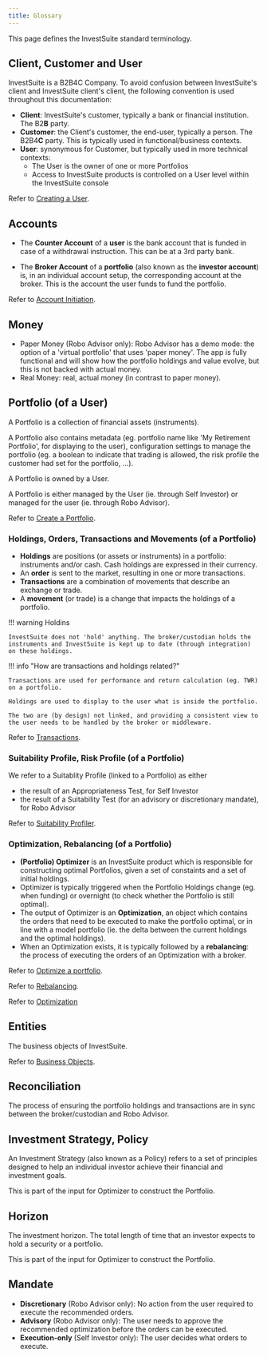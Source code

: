 ```yaml
---
title: Glossary
---
```


This page defines the InvestSuite standard terminology.

## Client, Customer and User
InvestSuite is a B2B4C Company. To avoid confusion between InvestSuite's client and InvestSuite client's client, the following convention is used throughout this documentation:

- **Client**: InvestSuite's customer, typically a bank or financial institution. The B2**B** party.
- **Customer**: the Client's customer, the end-user, typically a person. The B2B4**C** party. This is typically used in functional/business contexts.
- **User**: synonymous for Customer, but typically used in more technical contexts:
    - The User is the owner of one or more Portfolios
    - Access to InvestSuite products is controlled on a User level within the InvestSuite console

Refer to [Creating a User](users.md#create-a-user).

<!-- #### Document
TODO -->

<!-- ### Report
TODO -->

## Accounts
- The **Counter Account** of a **user** is the bank account that is funded in case of a withdrawal instruction. This can be at a 3rd party bank.

- The **Broker Account** of a **portfolio** (also known as the **investor account**) is, in an individual account setup, the corresponding account at the broker. This is the account the user funds to fund the portfolio.

<!-- TODO quid 'investor account' at the bank -->

Refer to [Account Initiation](../common_scenarios/account_initiation.md). 
<!-- TODO -->


## Money
- Paper Money (Robo Advisor only): Robo Advisor has a demo mode: the option of a 'virtual portfolio' that uses 'paper money'. The app is fully functional and will show how the portfolio holdings and value evolve, but this is not backed with actual money.
- Real Money: real, actual money (in contrast to paper money).

## Portfolio (of a User)
A Portfolio is a collection of financial assets (instruments). 

A Portfolio also contains metadata (eg. portfolio name like 'My Retirement Portfolio', for displaying to the user), configuration settings to manage the portfolio (eg. a boolean to indicate that trading is allowed, the risk profile the customer had set for the portfolio, ...).

A Portfolio is owned by a User.

A Portfolio is either managed by the User (ie. through Self Investor) or managed for the user (ie. through Robo Advisor).

Refer to [Create a Portfolio](/common_scenarios/portfolios/#create-a-portfolio).

<!-- Portfolio
Portfolio Stats
:question_mark: not found in InvestSuite API documentation - About 
Contains stats about multiple instruments -->

### Holdings, Orders, Transactions and Movements (of a Portfolio)

<!-- TODO: https://www.investopedia.com/terms/f/financialasset.asp
TODO: https://www.investopedia.com/terms/f/financialinstrument.asp -->

- **Holdings** are positions (or assets or instruments) in a portfolio: instruments and/or cash. Cash holdings are expressed in their currency.
- An **order** is sent to the market, resulting in one or more transactions.
- **Transactions** are a combination of movements that describe an exchange or trade.
- A **movement** (or trade) is a change that impacts the holdings of a portfolio.

!!! warning Holdins

    InvestSuite does not 'hold' anything. The broker/custodian holds the instruments and InvestSuite is kept up to date (through integration) on these holdings.

!!! info "How are transactions and holdings related?"

    Transactions are used for performance and return calculation (eg. TWR) on a portfolio. 

    Holdings are used to display to the user what is inside the portfolio.

    The two are (by design) not linked, and providing a consistent view to the user needs to be handled by the broker or middleware.

<!-- Documentation EOD file storage of transactions in IVS databases - Google Docs -->
<!-- See also [Synchronizing Portfolios](../robo/synchronize_portfolios.md). -->
Refer to [Transactions](transactions.md).

### Suitability Profile, Risk Profile (of a Portfolio)
We refer to a Suitablity Profile (linked to a Portfolio) as either

- the result of an Appropriateness Test, for Self Investor
- the result of a Suitability Test (for an advisory or discretionary mandate), for Robo Advisor

Refer to [Suitability Profiler](../scenarios/suitability_profiler.md).

### Optimization, Rebalancing (of a Portfolio)
- **(Portfolio) Optimizer** is an InvestSuite product which is responsible for constructing optimal Portfolios, given a set of constaints and a set of initial holdings.
- Optimizer is typically triggered when the Portfolio Holdings change (eg. when funding) or overnight (to check whether the Portfolio is still optimal).
- The output of Optimizer is an **Optimization**, an object which contains the orders that need to be executed to make the portfolio optimal, or in line with a model portfolio (ie. the delta between the current holdings and the optimal holdings).
- When an Optimization exists, it is typically followed by a **rebalancing**: the process of executing the orders of an Optimization with a broker.

Refer to [Optimize a portfolio](../common_scenarios/run_optimizer/).

Refer to [Rebalancing](../robo/rebalancing.md).

Refer to [Optimization](../robo/optimization.md)

## Entities
The business objects of InvestSuite.

Refer to [Business Objects](entities.md).

## Reconciliation
The process of ensuring the portfolio holdings and transactions are in sync between the broker/custodian and Robo Advisor.

## Investment Strategy, Policy
An Investment Strategy (also known as a Policy) refers to a set of principles designed to help an individual investor achieve their financial and investment goals.

This is part of the input for Optimizer to construct the Portfolio.

## Horizon
The investment horizon. The total length of time that an investor expects to hold a security or a portfolio.

This is part of the input for Optimizer to construct the Portfolio.

## Mandate

- **Discretionary** (Robo Advisor only): No action from the user required to execute the recommended orders.
- **Advisory** (Robo Advisor only): The user needs to approve the recommended optimization before the orders can be executed.
- **Execution-only** (Self Investor only): The user decides what orders to execute.



<!-- 
Risk profile = the user is assessed to define a suitable risk profile. The risk profile reflects the user’s attitude to risk and therefore the types of financial instruments (and the risks attached to them) that are suitable for them (=investment policy) 

Suitability Profiler = the component that captures all information from a user, to create a suitable portfolio. This includes the risk profile, but also their goal, other preferences, … 

Asset Allocation: the relative distribution between assets, such as stocks, bonds, … of a model portfolio 

Optimizer Run: the process of optimizing a portfolio, including a call to GOE and the subsequent portfolio construction or modification (see Rebalancing) 

Optimization = an object that is the result of an Optimizer Run. It contains information like the orders to execute and goal-related data received from GOE. 


Order orchestration = executing the actual orders with the broker. This is different from rebalancing, where the orders are generated in the InvestSuite system, but no communication with the broker happens yet. This is not in scope for the solution with Franklin Templeton, but will be relevant for Clients that buy the solution.  -->